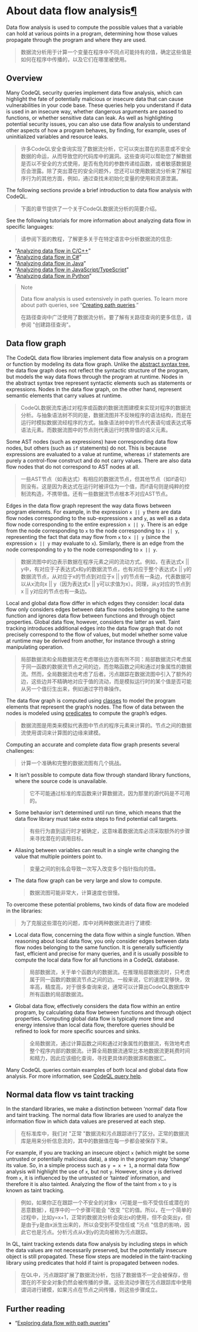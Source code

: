 # About data flow analysis[¶](https://codeql.github.com/docs/writing-codeql-queries/about-data-flow-analysis/#about-data-flow-analysis)

Data flow analysis is used to compute the possible values that a variable can hold at various points in a program, determining how those values propagate through the program and where they are used.

> 数据流分析用于计算一个变量在程序中不同点可能持有的值，确定这些值是如何在程序中传播的，以及它们在哪里被使用。

## Overview

Many CodeQL security queries implement data flow analysis, which can highlight the fate of potentially malicious or insecure data that can cause vulnerabilities in your code base. These queries help you understand if data is used in an insecure way, whether dangerous arguments are passed to functions, or whether sensitive data can leak. As well as highlighting potential security issues, you can also use data flow analysis to understand other aspects of how a program behaves, by finding, for example, uses of uninitialized variables and resource leaks.

> 许多CodeQL安全查询实现了数据流分析，它可以突出潜在的恶意或不安全数据的命运，从而导致您的代码库中的漏洞。这些查询可以帮助您了解数据是否以不安全的方式使用，是否有危险的参数传递给函数，或者敏感数据是否会泄露。除了突出潜在的安全问题外，您还可以使用数据流分析来了解程序行为的其他方面，例如，通过查找未初始化变量的使用和资源泄漏。

The following sections provide a brief introduction to data flow analysis with CodeQL.

> 下面的章节提供了一个关于CodeQL数据流分析的简要介绍。

See the following tutorials for more information about analyzing data flow in specific languages:

> 请参阅下面的教程，了解更多关于在特定语言中分析数据流的信息:

* “[Analyzing data flow in C/C++](https://codeql.github.com/docs/codeql-language-guides/analyzing-data-flow-in-cpp/#analyzing-data-flow-in-cpp)”
* “[Analyzing data flow in C#](https://codeql.github.com/docs/codeql-language-guides/analyzing-data-flow-in-csharp/#analyzing-data-flow-in-csharp)”
* “[Analyzing data flow in Java](https://codeql.github.com/docs/codeql-language-guides/analyzing-data-flow-in-java/#analyzing-data-flow-in-java)”
* “[Analyzing data flow in JavaScript/TypeScript](https://codeql.github.com/docs/codeql-language-guides/analyzing-data-flow-in-javascript-and-typescript/#analyzing-data-flow-in-javascript-and-typescript)”
* “[Analyzing data flow in Python](https://codeql.github.com/docs/codeql-language-guides/analyzing-data-flow-in-python/#analyzing-data-flow-in-python)”

> Note
>
> Data flow analysis is used extensively in path queries. To learn more about path queries, see “[Creating path queries](https://codeql.github.com/docs/writing-codeql-queries/creating-path-queries/).”
>
> 在路径查询中广泛使用了数据流分析。要了解有关路径查询的更多信息，请参阅 "创建路径查询"。



## Data flow graph

The CodeQL data flow libraries implement data flow analysis on a program or function by modeling its data flow graph. Unlike the [abstract syntax tree](https://en.wikipedia.org/wiki/Abstract_syntax_tree), the data flow graph does not reflect the syntactic structure of the program, but models the way data flows through the program at runtime. Nodes in the abstract syntax tree represent syntactic elements such as statements or expressions. Nodes in the data flow graph, on the other hand, represent semantic elements that carry values at runtime.

> CodeQL数据流库通过对程序或函数的数据流图建模来实现对程序的数据流分析。与抽象语法树不同的是，数据流图并不反映程序的语法结构，而是在运行时模拟数据流经程序的方式。抽象语法树中的节点代表语句或表达式等语法元素。而数据流图中的节点则代表运行时携带值的语义元素。

Some AST nodes (such as expressions) have corresponding data flow nodes, but others (such as `if` statements) do not. This is because expressions are evaluated to a value at runtime, whereas `if` statements are purely a control-flow construct and do not carry values. There are also data flow nodes that do not correspond to AST nodes at all.

> 一些AST节点（如表达式）有相应的数据流节点，但其他节点（如if语句）则没有。这是因为表达式在运行时被评估为一个值，而if语句则是纯粹的控制流构造，不携带值。还有一些数据流节点根本不对应AST节点。

Edges in the data flow graph represent the way data flows between program elements. For example, in the expression `x || y` there are data flow nodes corresponding to the sub-expressions `x` and `y`, as well as a data flow node corresponding to the entire expression `x || y`. There is an edge from the node corresponding to `x` to the node corresponding to `x || y`, representing the fact that data may flow from `x` to `x || y` (since the expression `x || y` may evaluate to `x`). Similarly, there is an edge from the node corresponding to `y` to the node corresponding to `x || y`.

> 数据流图中的边表示数据在程序元素之间的流动方式。例如，在表达式x || y中，有对应于子表达式x和y的数据流节点，也有对应于整个表达式x || y的数据流节点，从对应于x的节点到对应于x || y的节点有一条边，代表数据可以从x流向x || y（因为表达式x || y可以求值为x）。同理，从y对应的节点到x || y对应的节点也有一条边。

Local and global data flow differ in which edges they consider: local data flow only considers edges between data flow nodes belonging to the same function and ignores data flow between functions and through object properties. Global data flow, however, considers the latter as well. Taint tracking introduces additional edges into the data flow graph that do not precisely correspond to the flow of values, but model whether some value at runtime may be derived from another, for instance through a string manipulating operation.

> 局部数据流和全局数据流在考虑哪些边方面有所不同：局部数据流只考虑属于同一函数的数据流节点之间的边，而忽略函数之间和通过对象属性的数据流。然而，全局数据流也考虑了后者。污点跟踪在数据流图中引入了额外的边，这些边并不精确地对应于值的流动，而是模拟运行时的某个值是否可能从另一个值衍生出来，例如通过字符串操作。

The data flow graph is computed using [classes](https://codeql.github.com/docs/ql-language-reference/types/#classes) to model the program elements that represent the graph’s nodes. The flow of data between the nodes is modeled using [predicates](https://codeql.github.com/docs/ql-language-reference/predicates/#predicates) to compute the graph’s edges.

> 数据流图是用类来模拟代表图中节点的程序元素来计算的。节点之间的数据流使用谓词来计算图的边缘来建模。

Computing an accurate and complete data flow graph presents several challenges:

> 计算一个准确和完整的数据流图有几个挑战。

* It isn’t possible to compute data flow through standard library functions, where the source code is unavailable.

    > 它不可能通过标准的库函数来计算数据流，因为那里的源代码是不可用的。

* Some behavior isn’t determined until run time, which means that the data flow library must take extra steps to find potential call targets.

    > 有些行为直到运行时才被确定，这意味着数据流库必须采取额外的步骤来寻找潜在的调用目标。

* Aliasing between variables can result in a single write changing the value that multiple pointers point to.

    > 变量之间的别名会导致一次写入改变多个指针指向的值。

* The data flow graph can be very large and slow to compute.

    > 数据流图可能非常大，计算速度也很慢。

To overcome these potential problems, two kinds of data flow are modeled in the libraries:

> 为了克服这些潜在的问题，库中对两种数据流进行了建模:

* Local data flow, concerning the data flow within a single function. When reasoning about local data flow, you only consider edges between data flow nodes belonging to the same function. It is generally sufficiently fast, efficient and precise for many queries, and it is usually possible to compute the local data flow for all functions in a CodeQL database.

    > 局部数据流，关于单个函数内的数据流。在推理局部数据流时，只考虑属于同一函数的数据流节点之间的边。一般来说，它的速度足够快，效率高，精度高，对于很多查询来说，通常可以计算出CodeQL数据库中所有函数的局部数据流。

* Global data flow, effectively considers the data flow within an entire program, by calculating data flow between functions and through object properties. Computing global data flow is typically more time and energy intensive than local data flow, therefore queries should be refined to look for more specific sources and sinks.

    > 全局数据流，通过计算函数之间和通过对象属性的数据流，有效地考虑整个程序内部的数据流。计算全局数据流通常比本地数据流更耗费时间和精力，因此应该细化查询，寻找更具体的数据源和数据汇。

Many CodeQL queries contain examples of both local and global data flow analysis. For more information, see [CodeQL query help](https://codeql.github.com/codeql-query-help).

## Normal data flow vs taint tracking

In the standard libraries, we make a distinction between ‘normal’ data flow and taint tracking. The normal data flow libraries are used to analyze the information flow in which data values are preserved at each step.

> 在标准库中，我们对 "正常 "数据流和污点跟踪进行了区分。正常的数据流库是用来分析信息流的，其中的数据值在每一步都会被保存下来。

For example, if you are tracking an insecure object `x` (which might be some untrusted or potentially malicious data), a step in the program may ‘change’ its value. So, in a simple process such as `y = x + 1`, a normal data flow analysis will highlight the use of `x`, but not `y`. However, since `y` is derived from `x`, it is influenced by the untrusted or ‘tainted’ information, and therefore it is also tainted. Analyzing the flow of the taint from `x` to `y` is known as taint tracking.

> 例如，如果你正在跟踪一个不安全的对象x（可能是一些不受信任或潜在的恶意数据），程序中的一个步骤可能会 "改变 "它的值。所以，在一个简单的过程中，比如y=x+1，正常的数据流分析会突出x的使用，但不会突出y，但是由于y是由x派生出来的，所以会受到不受信任或 "污点 "信息的影响，因此它也是污点。分析污点从x到y的流向被称为污点跟踪。

In QL, taint tracking extends data flow analysis by including steps in which the data values are not necessarily preserved, but the potentially insecure object is still propagated. These flow steps are modeled in the taint-tracking library using predicates that hold if taint is propagated between nodes.

> 在QL中，污点跟踪扩展了数据流分析，包括了数据值不一定会被保存，但潜在的不安全对象仍然会被传播的步骤。这些流动步骤在污点跟踪库中使用谓词进行建模，如果污点在节点之间传播，则这些步骤成立。

## Further reading

* “[Exploring data flow with path queries](https://codeql.github.com/docs/codeql-for-visual-studio-code/exploring-data-flow-with-path-queries/#exploring-data-flow-with-path-queries)”

